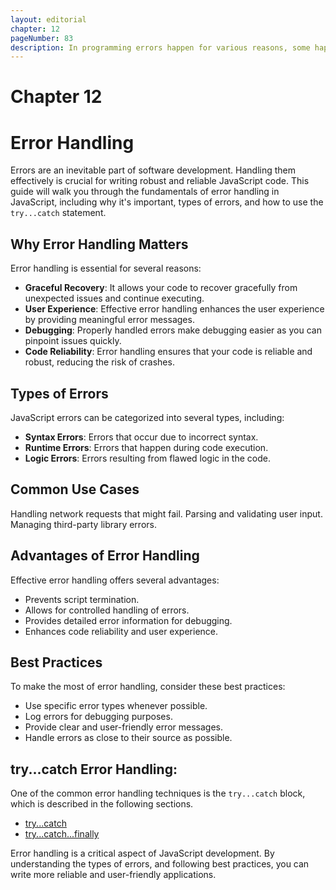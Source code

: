 ```yaml
---
layout: editorial
chapter: 12
pageNumber: 83
description: In programming errors happen for various reasons, some happen from code errors,  some due to wrong input, and other unforeseeable things. The try catch helps prevent the entire script from halting or crashing when an error occurs, allowing us to gracefully handle exceptional cases and provide a fallback behavior.
---
```


# Chapter 12
# Error Handling

Errors are an inevitable part of software development. Handling them effectively is crucial for writing robust and reliable JavaScript code. This guide will walk you through the fundamentals of error handling in JavaScript, including why it's important, types of errors, and how to use the `try...catch` statement.



## Why Error Handling Matters

Error handling is essential for several reasons:
- **Graceful Recovery**: It allows your code to recover gracefully from unexpected issues and continue executing.
- **User Experience**: Effective error handling enhances the user experience by providing meaningful error messages.
- **Debugging**: Properly handled errors make debugging easier as you can pinpoint issues quickly.
- **Code Reliability**: Error handling ensures that your code is reliable and robust, reducing the risk of crashes.

## Types of Errors

JavaScript errors can be categorized into several types, including:
- **Syntax Errors**: Errors that occur due to incorrect syntax.
- **Runtime Errors**: Errors that happen during code execution.
- **Logic Errors**: Errors resulting from flawed logic in the code.

## Common Use Cases

Handling network requests that might fail.
Parsing and validating user input.
Managing third-party library errors.

## Advantages of Error Handling

Effective error handling offers several advantages:

- Prevents script termination.
- Allows for controlled handling of errors.
- Provides detailed error information for debugging.
- Enhances code reliability and user experience.


## Best Practices

To make the most of error handling, consider these best practices:

- Use specific error types whenever possible.
- Log errors for debugging purposes.
- Provide clear and user-friendly error messages.
- Handle errors as close to their source as possible.

## try...catch Error Handling:
One of the common error handling techniques is the `try...catch` block, which is described in the following sections.

* [try...catch](./try...-catch.md)
* [try...catch...finally](./try...catch...finally.md)

Error handling is a critical aspect of JavaScript development.
By understanding the types of errors, and following best practices, 
you can write more reliable and user-friendly applications.


